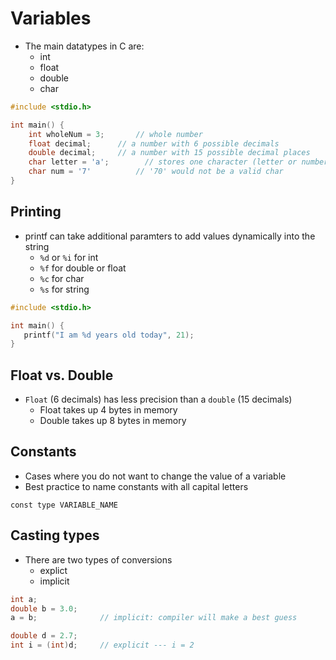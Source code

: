 # Variables
- The main datatypes in C are:
    - int
    - float
    - double
    - char

```C
#include <stdio.h>

int main() {
    int wholeNum = 3;       // whole number
    float decimal;      // a number with 6 possible decimals
    double decimal;     // a number with 15 possible decimal places
    char letter = 'a';        // stores one character (letter or number)
    char num = '7'          // '70' would not be a valid char
}
```

## Printing
- printf can take additional paramters to add values dynamically into the string
    - ``%d`` or ``%i`` for int
    - ``%f`` for double or float
    - ``%c`` for char
    - ``%s`` for string
```C
#include <stdio.h>

int main() {
   printf("I am %d years old today", 21);
}
```

## Float vs. Double
- ``Float`` (6 decimals) has less precision than a ``double`` (15 decimals)
    - Float takes up 4 bytes in memory
    - Double takes up 8 bytes in memory

## Constants
- Cases where you do not want to change the value of a variable
- Best practice to name constants with all capital letters
```
const type VARIABLE_NAME
```

## Casting types
- There are two types of conversions
    - explict
    - implicit

```C
int a;
double b = 3.0;
a = b;              // implicit: compiler will make a best guess

double d = 2.7;
int i = (int)d;     // explicit --- i = 2
```

